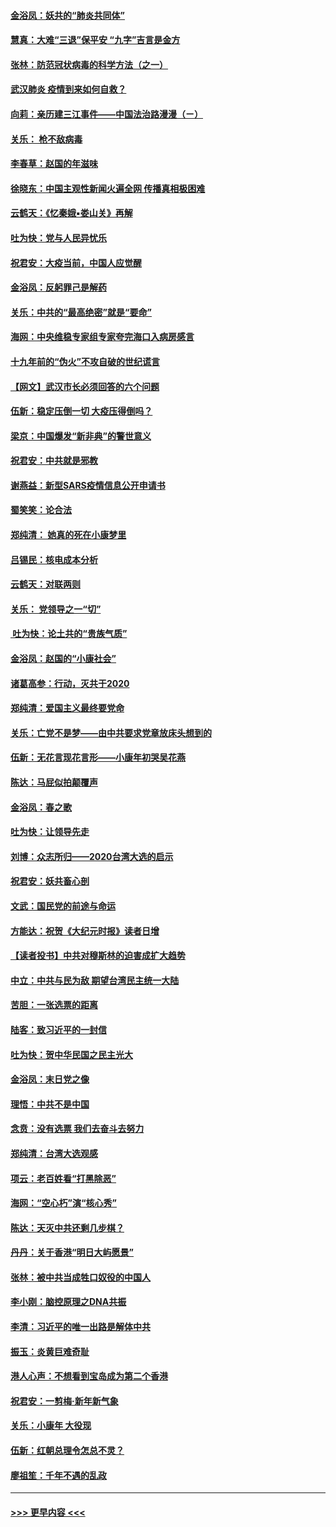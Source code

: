 #### [金浴凤：妖共的“肺炎共同体”](../pages/nsc993/n11829448.md?t=01300401) 
#### [慧真：大难“三退”保平安 “九字”吉言是金方](../pages/nsc993/n11829501.md?t=01300401) 
#### [张林：防范冠状病毒的科学方法（之一）](../pages/nsc993/n11828618.md?t=01300401) 
#### [武汉肺炎 疫情到来如何自救？](../pages/nsc993/n11827632.md?t=01300401) 
#### [向莉：亲历建三江事件——中国法治路漫漫（ㄧ）](../pages/nsc993/n11827190.md?t=01300401) 
#### [关乐： 枪不敌病毒](../pages/nsc993/n11826746.md?t=01300401) 
#### [李春草：赵国的年滋味](../pages/nsc993/n11826321.md?t=01300401) 
#### [徐晓东：中国主观性新闻火遍全网 传播真相极困难](../pages/nsc993/n11826508.md?t=01300401) 
#### [云鹤天：《忆秦娥▪娄山关》再解](../pages/nsc993/n11824682.md?t=01300401) 
#### [吐为快：党与人民异忧乐](../pages/nsc993/n11824660.md?t=01300401) 
#### [祝君安：大疫当前，中国人应觉醒](../pages/nsc993/n11821946.md?t=01300401) 
#### [金浴凤：反躬罪己是解药](../pages/nsc993/n11820280.md?t=01300401) 
#### [关乐：中共的“最高绝密”就是“要命”](../pages/nsc993/n11816946.md?t=01300401) 
#### [海网：中央维稳专家组专家夸完海口入病房感言](../pages/nsc993/n11815138.md?t=01300401) 
#### [十九年前的“伪火”不攻自破的世纪谎言](../pages/nsc993/n11813238.md?t=01300401) 
#### [【网文】武汉市长必须回答的六个问题](../pages/nsc993/n11813848.md?t=01300401) 
#### [伍新：稳定压倒一切 大疫压得倒吗？](../pages/nsc993/n11812634.md?t=01300401) 
#### [梁京：中国爆发“新非典”的警世意义](../pages/nsc993/n11812554.md?t=01300401) 
#### [祝君安：中共就是邪教](../pages/nsc993/n11812431.md?t=01300401) 
#### [谢燕益：新型SARS疫情信息公开申请书](../pages/nsc993/n11808840.md?t=01300401) 
#### [蜀笑笑：论合法](../pages/nsc993/n11808064.md?t=01300401) 
#### [郑纯清： 她真的死在小康梦里](../pages/nsc993/n11806623.md?t=01300401) 
#### [吕锡民：核电成本分析](../pages/nsc993/n11806284.md?t=01300401) 
#### [云鹤天：对联两则](../pages/nsc993/n11805957.md?t=01300401) 
#### [关乐： 党领导之一“切”](../pages/nsc993/n11804505.md?t=01300401) 
#### [ 吐为快：论土共的“贵族气质”](../pages/nsc993/n11804490.md?t=01300401) 
#### [金浴凤：赵国的“小康社会”](../pages/nsc993/n11804452.md?t=01300401) 
#### [诸葛高参：行动，灭共于2020](../pages/nsc993/n11804120.md?t=01300401) 
#### [郑纯清：爱国主义最终要党命](../pages/nsc993/n11802197.md?t=01300401) 
#### [关乐：亡党不是梦——由中共要求党章放床头想到的](../pages/nsc993/n11802156.md?t=01300401) 
#### [伍新：无花言现花言形——小康年初哭吴花燕](../pages/nsc993/n11800044.md?t=01300401) 
#### [陈达：马屁似拍颠覆声](../pages/nsc993/n11800010.md?t=01300401) 
#### [金浴凤：春之歌](../pages/nsc993/n11797687.md?t=01300401) 
#### [吐为快：让领导先走](../pages/nsc993/n11797512.md?t=01300401) 
#### [刘博：众志所归——2020台湾大选的启示](../pages/nsc993/n11796878.md?t=01300401) 
#### [祝君安：妖共畜心剖](../pages/nsc993/n11794273.md?t=01300401) 
#### [文武：国民党的前途与命运](../pages/nsc993/n11794198.md?t=01300401) 
#### [方能达：祝贺《大纪元时报》读者日增](../pages/nsc993/n11793807.md?t=01300401) 
#### [【读者投书】中共对穆斯林的迫害成扩大趋势](../pages/nsc993/n11791371.md?t=01300401) 
#### [中立：中共与民为敌 期望台湾民主统一大陆](../pages/nsc993/n11790392.md?t=01300401) 
#### [苦胆：一张选票的距离](../pages/nsc993/n11788914.md?t=01300401) 
#### [陆客：致习近平的一封信](../pages/nsc993/n11788867.md?t=01300401) 
#### [吐为快：贺中华民国之民主光大](../pages/nsc993/n11788618.md?t=01300401) 
#### [金浴凤：末日党之像](../pages/nsc993/n11787475.md?t=01300401) 
#### [理悟：中共不是中国](../pages/nsc993/n11787463.md?t=01300401) 
#### [念贲：没有选票  我们去奋斗去努力](../pages/nsc993/n11787398.md?t=01300401) 
#### [郑纯清：台湾大选观感](../pages/nsc993/n11786210.md?t=01300401) 
#### [项云：老百姓看“打黑除恶”](../pages/nsc993/n11785398.md?t=01300401) 
#### [海网：“空心朽”演“核心秀”](../pages/nsc993/n11783874.md?t=01300401) 
#### [陈达：天灭中共还剩几步棋？](../pages/nsc993/n11783719.md?t=01300401) 
#### [丹丹：关于香港“明日大屿愿景”](../pages/nsc993/n11783273.md?t=01300401) 
#### [张林：被中共当成牲口奴役的中国人](../pages/nsc993/n11782397.md?t=01300401) 
#### [李小刚：脑控原理之DNA共振](../pages/nsc993/n11780962.md?t=01300401) 
#### [李清：习近平的唯一出路是解体中共](../pages/nsc993/n11780866.md?t=01300401) 
#### [振玉：炎黄巨难奇耻](../pages/nsc993/n11779632.md?t=01300401) 
#### [港人心声：不想看到宝岛成为第二个香港](../pages/nsc993/n11778817.md?t=01300401) 
#### [祝君安：一剪梅‧新年新气象](../pages/nsc993/n11776340.md?t=01300401) 
#### [关乐：小康年 大役现](../pages/nsc993/n11774213.md?t=01300401) 
#### [伍新：红朝总理令怎总不灵？](../pages/nsc993/n11770813.md?t=01300401) 
#### [廖祖笙：千年不遇的乱政](../pages/nsc993/n11770373.md?t=01300401) 

----
#### [ >>> 更早内容 <<< ](../indexes/nsc993-earlier.md)
